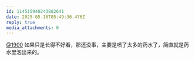 ```yaml
---
id: 114515940243882641
date: 2025-05-16T05:49:36.476Z
reply: true
media_attachments: 0
---
```


[@1900](https://social.1900.live/@1900) 如果只是长得不好看，那还没事，主要是喷了太多的药水了，简直就是药水里泡出来的。


